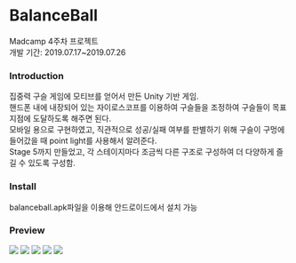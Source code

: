 # BalanceBall </br>
Madcamp 4주차 프로젝트 <br>
개발 기간: 2019.07.17~2019.07.26 <br>

<h3>Introduction</h3>
집중력 구슬 게임에 모티브를 얻어서 만든 Unity 기반 게임.<br>
핸드폰 내에 내장되어 있는 자이로스코프를 이용하여 구슬들을 조정하여 구슬들이 목표 지점에 도달하도록 해주면 된다. <br>
모바일 용으로 구현하였고, 직관적으로 성공/실패 여부를 판별하기 위해 구슬이 구멍에 들어갔을 때 point light를 사용해서 알려준다.<br>
Stage 5까지 만들었고, 각 스테이지마다 조금씩 다른 구조로 구성하여 더 다양하게 즐길 수 있도록 구성함.<br>

<h3>Install</h3>
balanceball.apk파일을 이용해 안드로이드에서 설치 가능 <br>

<h3>Preview</h3>
<img src="https://user-images.githubusercontent.com/41234227/117403896-eb488480-af43-11eb-9089-18a932f26fc5.jpg"/>
<img src="https://user-images.githubusercontent.com/41234227/117404001-1df27d00-af44-11eb-93c0-1bbc04f71661.jpg"/>
<img src="https://user-images.githubusercontent.com/41234227/117404007-20ed6d80-af44-11eb-9488-832762ef51d5.jpg"/>
<img src="https://user-images.githubusercontent.com/41234227/117404013-23e85e00-af44-11eb-9349-4a351a77523c.jpg"/>
<img src="https://user-images.githubusercontent.com/41234227/117404017-264ab800-af44-11eb-8088-38bafe2450cc.jpg"/>
